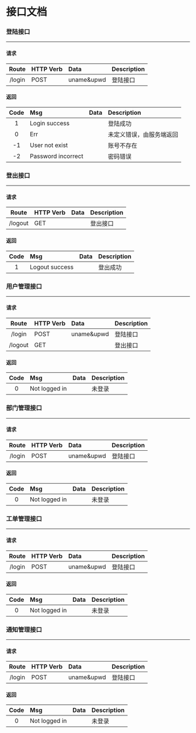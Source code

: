 # 接口文档


### 登陆接口

---

#### 请求
| Route | HTTP Verb | Data | Description |
|:-------------:|:-------------|:-------------|:-------------|
| /login | POST | uname&upwd | 登陆接口 |

#### 返回
| Code | Msg | Data | Description |
|:-------------:|:-------------|:-------------|:-------------|
| 1 | Login success |  | 登陆成功 |
| 0 | Err |  | 未定义错误，由服务端返回 |
| -1 | User not exist |  | 账号不存在 |
| -2 | Password incorrect |  | 密码错误 |


### 登出接口

---

#### 请求
| Route | HTTP Verb | Data | Description |
|:-------------:|:-------------|:-------------|:-------------|
| /logout | GET |  | 登出接口 |

#### 返回
| Code | Msg | Data | Description |
|:-------------:|:-------------|:-------------|:-------------|
| 1 | Logout success |  | 登出成功|


### 用户管理接口

---

#### 请求
| Route | HTTP Verb | Data | Description |
|:-------------:|:-------------|:-------------|:-------------|
| /login | POST | uname&upwd | 登陆接口 |
| /logout | GET |  | 登出接口 |

#### 返回
| Code | Msg | Data | Description |
|:-------------:|:-------------|:-------------|:-------------|
| 0 | Not logged in |  | 未登录 |


### 部门管理接口

---

#### 请求
| Route | HTTP Verb | Data | Description |
|:-------------:|:-------------|:-------------|:-------------|
| /login | POST | uname&upwd | 登陆接口 |

#### 返回
| Code | Msg | Data | Description |
|:-------------:|:-------------|:-------------|:-------------|
| 0 | Not logged in |  | 未登录 |


### 工单管理接口

---

#### 请求
| Route | HTTP Verb | Data | Description |
|:-------------:|:-------------|:-------------|:-------------|
| /login | POST | uname&upwd | 登陆接口 |

#### 返回
| Code | Msg | Data | Description |
|:-------------:|:-------------|:-------------|:-------------|
| 0 | Not logged in |  | 未登录 |


### 通知管理接口

---

#### 请求
| Route | HTTP Verb | Data | Description |
|:-------------:|:-------------|:-------------|:-------------|
| /login | POST | uname&upwd | 登陆接口 |

#### 返回
| Code | Msg | Data | Description |
|:-------------:|:-------------|:-------------|:-------------|
| 0 | Not logged in |  | 未登录 |
